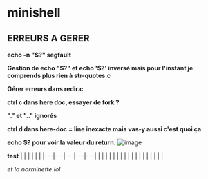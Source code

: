# minishell

## ERREURS A GERER

**echo -n "$?" segfault**

**Gestion de echo "$?" et echo '$?' inversé mais pour l'instant je comprends plus rien à str-quotes.c**

**Gérer erreurs dans redir.c**

**ctrl c dans here doc, essayer de fork ?**

**"." et ".." ignorés**

**ctrl d dans here-doc = line inexacte mais vas-y aussi c'est quoi ça**

**echo $? pour voir la valeur du return.**
![image](https://cdn.discordapp.com/attachments/856902451403423745/969613000052994068/unknown.png)

**test**
|   |   |   |   |   |
|---|---|---|---|---|
|   |   |   |   |   |
|   |   |   |   |   |
|   |   |   |   |   |

_et la norminette lol_
